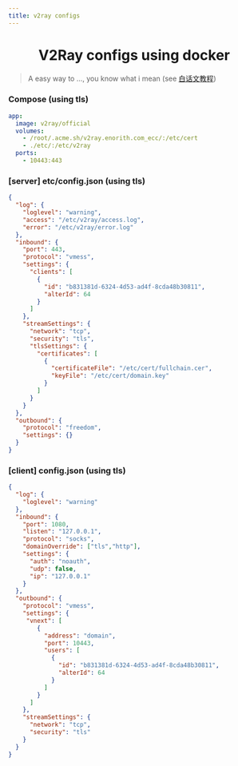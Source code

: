 ```yaml
---
title: v2ray configs
---
```


<center>
<h1>V2Ray configs using docker </h1>
</center>

> A easy way to ..., you know what i mean (see [白话文教程](https://toutyrater.github.io/))


### Compose (using tls)

``` yaml {4}
app:
  image: v2ray/official
  volumes:
    - /root/.acme.sh/v2ray.enorith.com_ecc/:/etc/cert
    - ./etc/:/etc/v2ray
  ports:
    - 10443:443
```

### [server] etc/config.json  (using tls)
``` json {18-29}
{
  "log": {
    "loglevel": "warning",
    "access": "/etc/v2ray/access.log",
    "error": "/etc/v2ray/error.log"
  },
  "inbound": {
    "port": 443,
    "protocol": "vmess",
    "settings": {
      "clients": [
        {
          "id": "b831381d-6324-4d53-ad4f-8cda48b30811",
          "alterId": 64
        }
      ]
    },
    "streamSettings": {
      "network": "tcp",
      "security": "tls",
      "tlsSettings": {
        "certificates": [
          {
            "certificateFile": "/etc/cert/fullchain.cer",
            "keyFile": "/etc/cert/domain.key"
          }
        ]
      }
    }
  },
  "outbound": {
    "protocol": "freedom",
    "settings": {}
  }
}
```

### [client] config.json  (using tls)
```json {32-35}
{
  "log": {
    "loglevel": "warning"
  },
  "inbound": {
    "port": 1080,
    "listen": "127.0.0.1",
    "protocol": "socks",
    "domainOverride": ["tls","http"],
    "settings": {
      "auth": "noauth",
      "udp": false,
      "ip": "127.0.0.1"
    }
  },
  "outbound": {
    "protocol": "vmess",
    "settings": {
     "vnext": [
        {
          "address": "domain",
          "port": 10443,
          "users": [
            {
              "id": "b831381d-6324-4d53-ad4f-8cda48b30811",
              "alterId": 64
            }
          ]
        }
      ]
    },
    "streamSettings": {
      "network": "tcp",
      "security": "tls"
    }
  }
}
```